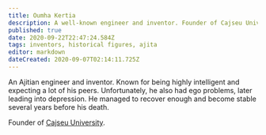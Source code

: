 ```yaml
---
title: Oumha Kertia
description: A well-known engineer and inventor. Founder of Cajseu Univeristy.
published: true
date: 2020-09-22T22:47:24.584Z
tags: inventors, historical figures, ajita
editor: markdown
dateCreated: 2020-09-07T02:14:11.725Z
---
```


An Ajitian engineer and inventor. Known for being highly intelligent and expecting a lot of his peers. Unfortunately, he also had ego problems, later leading into depression. He managed to recover enough and become stable several years before his death.

Founder of [Cajseu University](/schools/cajseu-university "wikilink").